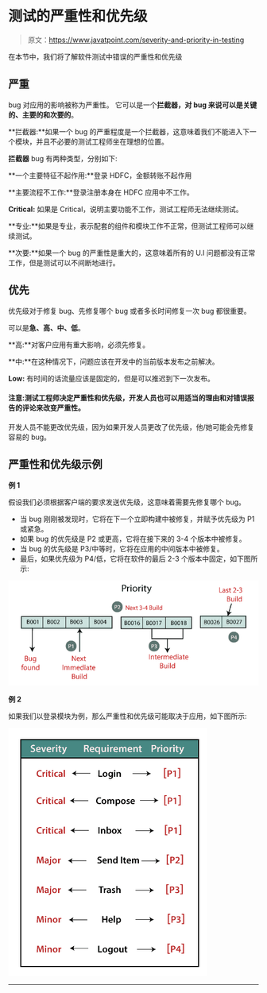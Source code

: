 # 测试的严重性和优先级

> 原文：<https://www.javatpoint.com/severity-and-priority-in-testing>

在本节中，我们将了解软件测试中错误的严重性和优先级

## 严重

bug 对应用的影响被称为严重性。
它可以是一个**拦截器，对 bug 来说可以是关键的、主要的和次要的**。

**拦截器:**如果一个 bug 的严重程度是一个拦截器，这意味着我们不能进入下一个模块，并且不必要的测试工程师坐在理想的位置。

**拦截器** bug 有两种类型，分别如下:

**一个主要特征不起作用:**登录 HDFC，金额转账不起作用

**主要流程不工作:**登录注册本身在 HDFC 应用中不工作。

**Critical:** 如果是 Critical，说明主要功能不工作，测试工程师无法继续测试。

**专业:**如果是专业，表示配套的组件和模块工作不正常，但测试工程师可以继续测试。

**次要:**如果一个 bug 的严重性是重大的，这意味着所有的 U.I 问题都没有正常工作，但是测试可以不间断地进行。

## 优先

优先级对于修复 bug、先修复哪个 bug 或者多长时间修复一次 bug 都很重要。

可以是**急、高、中、低**。

**高:**对客户应用有重大影响，必须先修复。

**中:**在这种情况下，问题应该在开发中的当前版本发布之前解决。

**Low:** 有时间的话流量应该是固定的，但是可以推迟到下一次发布。

#### 注意:测试工程师决定严重性和优先级，开发人员也可以用适当的理由和对错误报告的评论来改变严重性。
开发人员不能更改优先级，因为如果开发人员更改了优先级，他/她可能会先修复容易的 bug。

## 严重性和优先级示例

**例 1**

假设我们必须根据客户端的要求发送优先级，这意味着需要先修复哪个 bug。

*   当 bug 刚刚被发现时，它将在下一个立即构建中被修复，并赋予优先级为 P1 或紧急。
*   如果 bug 的优先级是 P2 或更高，它将在接下来的 3-4 个版本中被修复。
*   当 bug 的优先级是 P3/中等时，它将在应用的中间版本中被修复。
*   最后，如果优先级为 P4/低，它将在软件的最后 2-3 个版本中固定，如下图所示:

![Severity and Priority in testing](img/99a673daad44c4876191cd64f4d5c419.png)

**例 2**

如果我们以登录模块为例，那么严重性和优先级可能取决于应用，如下图所示:

![Severity and Priority in testing](img/f414919b85421074ac2fbb209a1e5478.png)

* * *